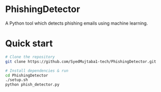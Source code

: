 # PhishingDetector  
 A Python tool which detects phishing emails using machine learning.

# Quick start
```bash
# Clone the repository
git clone https://github.com/SyedMujtaba1-tech/PhishingDetector.git

# Install dependencies & run
cd PhishingDetector
./setup.sh
python phish_detector.py
